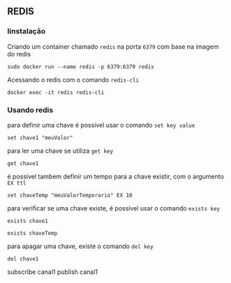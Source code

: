 ## REDIS

### Iinstalação

Criando um container chamado ``redis`` na porta ``6379`` com base na imagem do redis

```
sudo docker run --name redis -p 6379:6379 redis
```

Acessando o redis com o comando ``redis-cli``

```
docker exec -it redis redis-cli
```

### Usando redis
para definir uma chave é possivel usar o comando ``set key value``

```
set chave1 "meuValor"
```

para ler uma chave se utiliza ``get key``

```
get chave1
```

é possivel tambem definir um tempo para a chave existir, com o argumento ``EX ttl``

```
set chaveTemp "meuValorTemporario" EX 10
```

para verificar se uma chave existe, é possivel usar o comando ``exists key``

```
exists chave1
```

```
exists chaveTemp
```

para apagar uma chave, existe o comando ``del key``

```
del chave1
```


subscribe canal1
publish canal1
